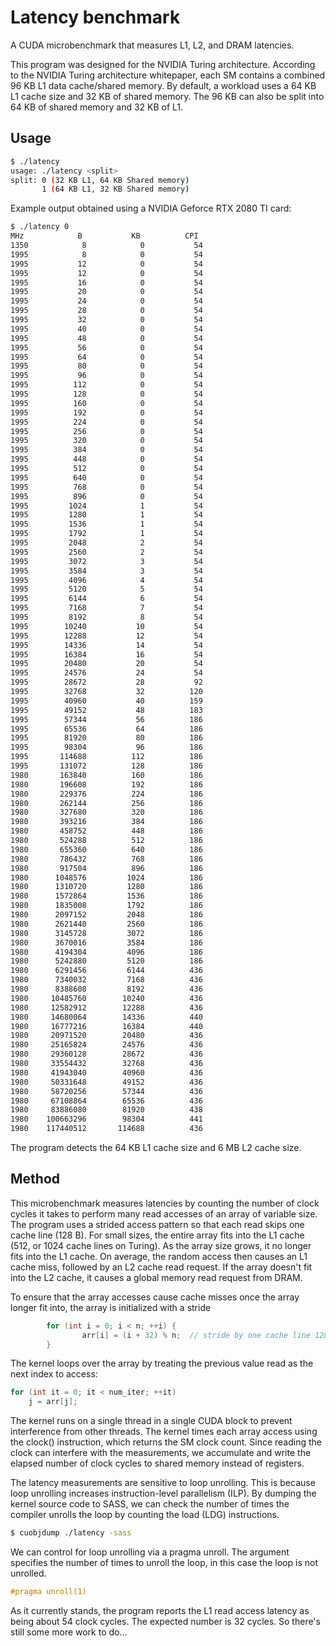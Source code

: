 # Latency benchmark
A CUDA microbenchmark that measures L1, L2, and DRAM latencies.

This program was designed for the NVIDIA Turing architecture. According to the NVIDIA Turing
architecture whitepaper, each SM contains a combined 96 KB L1 data cache/shared memory. 
By default, a workload uses a 64 KB L1 cache size and 32 KB of shared memory. The 96 KB can also be
split into 64 KB of shared memory and 32 KB of L1. 

## Usage
```bash
$ ./latency
usage: ./latency <split> 
split: 0 (32 KB L1, 64 KB Shared memory) 
       1 (64 KB L1, 32 KB Shared memory)
```

Example output obtained using a NVIDIA Geforce RTX 2080 TI card:
```bash
$ ./latency 0
MHz            B           KB          CPI
1350            8            0           54 
1995            8            0           54 
1995           12            0           54 
1995           12            0           54 
1995           16            0           54 
1995           20            0           54 
1995           24            0           54 
1995           28            0           54 
1995           32            0           54 
1995           40            0           54 
1995           48            0           54 
1995           56            0           54 
1995           64            0           54 
1995           80            0           54 
1995           96            0           54 
1995          112            0           54 
1995          128            0           54 
1995          160            0           54 
1995          192            0           54 
1995          224            0           54 
1995          256            0           54 
1995          320            0           54 
1995          384            0           54 
1995          448            0           54 
1995          512            0           54 
1995          640            0           54 
1995          768            0           54 
1995          896            0           54 
1995         1024            1           54 
1995         1280            1           54 
1995         1536            1           54 
1995         1792            1           54 
1995         2048            2           54 
1995         2560            2           54 
1995         3072            3           54 
1995         3584            3           54 
1995         4096            4           54 
1995         5120            5           54 
1995         6144            6           54 
1995         7168            7           54 
1995         8192            8           54 
1995        10240           10           54 
1995        12288           12           54 
1995        14336           14           54 
1995        16384           16           54 
1995        20480           20           54 
1995        24576           24           54 
1995        28672           28           92 
1995        32768           32          120 
1995        40960           40          159 
1995        49152           48          183 
1995        57344           56          186 
1995        65536           64          186 
1995        81920           80          186 
1995        98304           96          186 
1995       114688          112          186 
1995       131072          128          186 
1980       163840          160          186 
1980       196608          192          186 
1980       229376          224          186 
1980       262144          256          186 
1980       327680          320          186 
1980       393216          384          186 
1980       458752          448          186 
1980       524288          512          186 
1980       655360          640          186 
1980       786432          768          186 
1980       917504          896          186 
1980      1048576         1024          186 
1980      1310720         1280          186 
1980      1572864         1536          186 
1980      1835008         1792          186 
1980      2097152         2048          186 
1980      2621440         2560          186 
1980      3145728         3072          186 
1980      3670016         3584          186 
1980      4194304         4096          186 
1980      5242880         5120          186 
1980      6291456         6144          436 
1980      7340032         7168          436 
1980      8388608         8192          436 
1980     10485760        10240          436 
1980     12582912        12288          436 
1980     14680064        14336          440 
1980     16777216        16384          440 
1980     20971520        20480          436 
1980     25165824        24576          436 
1980     29360128        28672          436 
1980     33554432        32768          436 
1980     41943040        40960          436 
1980     50331648        49152          436 
1980     58720256        57344          436 
1980     67108864        65536          436 
1980     83886080        81920          438 
1980    100663296        98304          441 
1980    117440512       114688          436

```
The program detects the 64 KB L1 cache size and 6 MB L2 cache size.

## Method
 This microbenchmark measures latencies by counting the number of clock cycles it takes to perform many read accesses of an array of variable size. 
 The program uses a strided access pattern so that each read skips one cache line (128 B).
 For small sizes, the entire array fits into the L1 cache (512, or 1024 cache lines on Turing). As the array size grows, it no longer fits into the L1 cache. On average, the random access then causes an L1 cache miss, followed by an L2 cache read request. If the array doesn't fit into the L2 cache, it causes a global memory read request from DRAM.

To ensure that the array accesses cause cache misses once the array longer fit into, the array is initialized with a stride
```C
        for (int i = 0; i < n; ++i) {
                arr[i] = (i + 32) % n;  // stride by one cache line 128 B
        }
```
The kernel loops over the array by treating the previous value read as the next index to access:
```C
for (int it = 0; it < num_iter; ++it)
	j = arr[j]; 
```

 The kernel runs on a single thread in a single CUDA block to prevent interference from other threads. The kernel times each array access using the clock() instruction, which returns the SM clock count. Since reading the clock can interfere with the measurements, we accumulate and write the elapsed number of clock cycles to shared memory instead of registers.

The latency measurements are sensitive to loop unrolling. This is because loop unrolling increases instruction-level parallelism (ILP). By dumping the kernel source code to SASS, we can check the number of times the compiler unrolls the loop by counting the load (LDG) instructions. 
```bash
$ cuobjdump ./latency -sass
```
We can control for loop unrolling via a pragma unroll. The argument specifies the number of times to unroll
the loop, in this case the loop is not unrolled.
```c
#pragma unroll(1)
```

As it currently stands, the program reports the L1 read access latency as being about 54 clock cycles. The expected number is 32 cycles. So there's still some more work to do...


